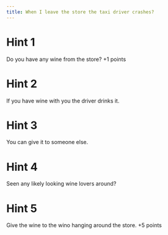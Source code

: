 ```yaml
---
title: When I leave the store the taxi driver crashes?
---
```

# Hint 1
Do you have any wine from the store?     +1 points

# Hint 2
If you have wine with you the driver drinks it.

# Hint 3
You can give it to someone else.

# Hint 4
Seen any likely looking wine lovers around?

# Hint 5
Give the wine to the wino hanging around the store.  +5 points

